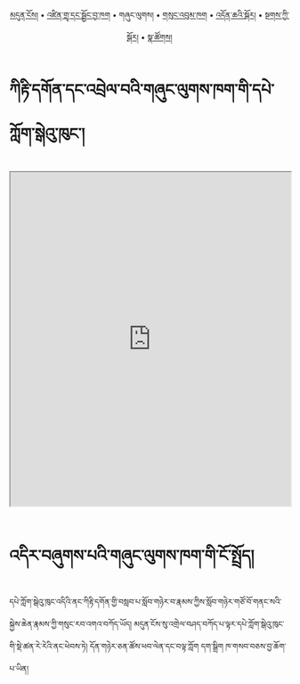 <p align="center">
  <a href="https://bdrc-reader.github.io/kirti/">མདུན་ངོས།</a> • <a href="https://bdrc-reader.github.io/kirti/shadra">འཛིན་གྲྭ་དང་སྦྱོང་བྱ་ཁག</a> • <span>གཞུང་ལུགས།</span>  • <a href="https://bdrc-reader.github.io/kirti/sungbum">གསུང་འབུམ་ཁག</a> • <a href="https://bdrc-reader.github.io/kirti/doncha">འདོན་ཆའི་སྐོར།</a> • <a href="https://bdrc-reader.github.io/kirti/tantra">སྔགས་ཀྱི་སྐོར།</a> •  <a href="https://bdrc-reader.github.io/kirti/natsok">སྣ་ཚོགས།</a></p>


# ཀིརྟི་དགོན་དང་འབྲེལ་བའི་གཞུང་ལུགས་ཁག་གི་དཔེ་ཀློག་སྒེའུ་ཁུང་།

<iframe allowfullscreen src="https://library.bdrc.io/scripts/embed-iframe.html?work=bdr:W1ERI0022002&origin=website.com" width="100%" height="600"></iframe>

<br>
<br>

# འདིར་བཞུགས་པའི་གཞུང་ལུགས་ཁག་གི་ངོ་སྤྲོད།

དཔེ་ཀློག་སྒེའུ་ཁུང་འདིའི་ནང་ཀིརྟི་དགོན་གྱི་བསླབ་པ་སློབ་གཉེར་བ་རྣམས་ཀྱིས་སློབ་གཉེར་གཙོ་བོ་གནང་སའི་སྐྱེས་ཆེན་རྣམས་ཀྱི་གསུང་རབ་འགའ་བཀོད་ཡོད། མདུན་ངོས་སུ་འགྲེལ་བཤད་བཀོད་པ་ལྟར་དཔེ་ཀློག་སྒེའུ་ཁུང་གི་སྡེ་ཚན་རེ་རེའི་ནང་ཕེབས་ཏེ། དོན་གཉེར་ཅན་ཚོས་ཕབ་ལེན་དང་བལྟ་ཀློག དག་སྒྲིག ཁ་གསབ་བཅས་བྱ་ཆོག་པ་ཡིན།









